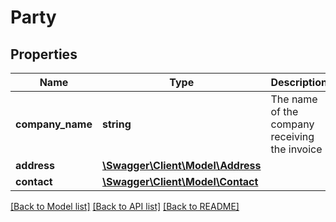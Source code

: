 # Party

## Properties
Name | Type | Description | Notes
------------ | ------------- | ------------- | -------------
**company_name** | **string** | The name of the company receiving the invoice | 
**address** | [**\Swagger\Client\Model\Address**](Address.md) |  | 
**contact** | [**\Swagger\Client\Model\Contact**](Contact.md) |  | [optional] 

[[Back to Model list]](../README.md#documentation-for-models) [[Back to API list]](../README.md#documentation-for-api-endpoints) [[Back to README]](../README.md)


